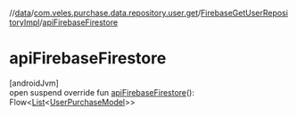 //[data](../../../index.md)/[com.veles.purchase.data.repository.user.get](../index.md)/[FirebaseGetUserRepositoryImpl](index.md)/[apiFirebaseFirestore](api-firebase-firestore.md)

# apiFirebaseFirestore

[androidJvm]\
open suspend override fun [apiFirebaseFirestore](api-firebase-firestore.md)(): Flow&lt;[List](https://kotlinlang.org/api/latest/jvm/stdlib/kotlin.collections/-list/index.html)&lt;[UserPurchaseModel](../../../../domain/domain/com.veles.purchase.domain.model.user/-user-purchase-model/index.md)&gt;&gt;
